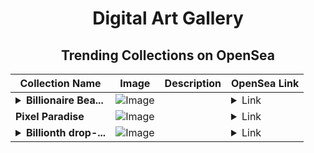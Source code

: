 <div align="center">

# Digital Art Gallery

## Trending Collections on OpenSea

| Collection Name                       | Image                                                                                     | Description                       | OpenSea Link                                                                                          |
|---------------------------------------|-------------------------------------------------------------------------------------------|-----------------------------------|--------------------------------------------------------------------------------------------------------|
| **<details><summary>Billionaire Bea...</summary>Billionaire Bear</details>** | ![Image](https://i.seadn.io/s/raw/files/d17cac860aad19435d3e13a2a622a17d.jpg?w=500&auto=format?w=200&auto=format) |  | <details><summary>Link</summary>[Billionaire Bear](https://opensea.io/collection/billionaire-bear-1)</details> |
| **Pixel Paradise** | ![Image](https://i.seadn.io/s/raw/files/9b3b57bcd2b20c588d4efc51d3f43c01.jpg?w=500&auto=format?w=200&auto=format) |  | <details><summary>Link</summary>[Pixel Paradise](https://opensea.io/collection/pixel-paradise-69)</details> |
| **<details><summary>Billionth drop-...</summary>Billionth drop-3</details>** | ![Image](https://i.seadn.io/s/raw/files/54a24f80eeba5f8e0db434e822c48168.jpg?w=500&auto=format?w=200&auto=format) |  | <details><summary>Link</summary>[Billionth drop-3](https://opensea.io/collection/billionth-drop-3)</details> |

</div>